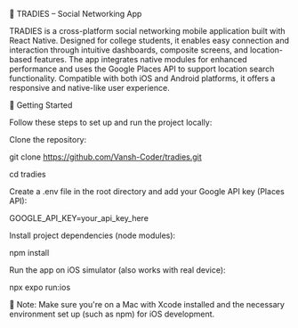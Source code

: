 📱 TRADIES – Social Networking App

TRADIES is a cross-platform social networking mobile application built with React Native. Designed for college students, it enables easy connection and interaction through intuitive
dashboards, composite screens, and location-based features. The app integrates native modules for enhanced performance and uses the Google Places API to support location search
functionality. Compatible with both iOS and Android platforms, it offers a responsive and native-like user experience.

🚀 Getting Started

Follow these steps to set up and run the project locally:

Clone the repository:

git clone https://github.com/Vansh-Coder/tradies.git

cd tradies


Create a .env file in the root directory and add your Google API key (Places API):

GOOGLE_API_KEY=your_api_key_here


Install project dependencies (node modules):

npm install


Run the app on iOS simulator (also works with real device):

npx expo run:ios

📌 Note: Make sure you're on a Mac with Xcode installed and the necessary environment set up (such as npm) for iOS development.
